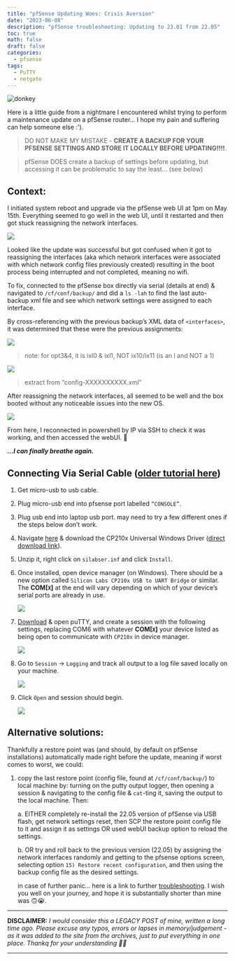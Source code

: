 ```yaml
---
title: "pfSense Updating Woes: Crisis Aversion"
date: "2023-06-08"
description: "pfSense troubleshooting: Updating to 23.01 from 22.05"
toc: true
math: false
draft: false
categories:
  - pfsense
tags: 
  - PuTTY
  - netgate
---
```



![donkey](/posts/2/image.png)

Here is a little guide from a nightmare I encountered whilst trying to perform a maintenance update on a pfSense router... I hope my pain and suffering can help someone else :').

> DO NOT MAKE MY MISTAKE - **CREATE A BACKUP FOR YOUR PFSENSE SETTINGS AND STORE IT LOCALLY BEFORE UPDATING!!!!**.

> pfSense DOES create a backup of settings before updating, but accessing it can be problematic to say the least... (see below)

## Context:

I initiated system reboot and upgrade via the pfSense web UI at 1pm on May 15th. Everything seemed to go well in the web UI, until it restarted and then got stuck reassigning the network interfaces.

![](/posts/2/54985275-a984-494f-923a-e9a771db2005.png)

Looked like the update was successful but got confused when it got to reassigning the interfaces (aka which network interfaces were associated with which network config files previously created) resulting in the boot process being interrupted and not completed, meaning no wifi.

To fix, connected to the pfSense box directly via serial (details at end) & navigated to `/cf/conf/backup/` and did a `ls -lah` to find the last auto-backup xml file and see which network settings were assigned to each interface.

By cross-referencing with the previous backup’s XML data of `<interfaces>`, it was determined that these were the previous assignments:

![](/posts/2/21412848-0228-41eb-b793-7045eea4ee70.png)

> note: for opt3&4, it is ixl0 & ixl1, NOT ix10/ix11 (is an l and NOT a 1)

![](/posts/2/4e5fde35-f32e-4abd-912b-a8c8234755e7.png)

> extract from “config-XXXXXXXXXX.xml”

After reassigning the network interfaces, all seemed to be well and the box booted without any noticeable issues into the new OS.

![](/posts/2/16014c4f-ddbf-480a-8731-980e55020531.png)

From here, I reconnected in powershell by IP via SSH to check it was working, and then accessed the webUI. 🥳

***…I can finally breathe again.***

## Connecting Via Serial Cable ([older tutorial here](https://www.youtube.com/watch?v=M0yyyZojg3M))

1. Get micro-usb to usb cable.

2. Plug micro-usb end into pfsense port labelled `“CONSOLE”`.

3. Plug usb end into laptop usb port. may need to try a few different ones if the steps below don’t work.

4. Navigate [here](https://www.silabs.com/developers/usb-to-uart-bridge-vcp-drivers?tab=downloads) & download the CP210x Universal Windows Driver ([direct download link](https://www.silabs.com/developers/usb-to-uart-bridge-vcp-drivers?tab=downloads)).

5. Unzip it, right click on `silabser.inf` and click `Install`.

6. Once installed, open device manager (on Windows). There should be a new option called `Silicon Labs CP210x USB to UART Bridge` or similar. The **COM[`X`]** at the end will vary depending on which of your device’s serial ports are already in use.

    ![](/posts/2/dc5ecce7-bbd4-41a1-ba7c-d7a766ddb608.png)

7. [Download](https://www.chiark.greenend.org.uk/~sgtatham/putty/latest.html) & open puTTY, and create a session with the following settings, replacing COM6 with whatever **COM[`X`]** your device listed as being open to communicate with `CP210x` in device manager.

    ![](/posts/2/d47049f6-8c1b-45f7-b74e-5aaa7a3c0bcb.png)

8. Go to `Session` → `Logging` and track all output to a log file saved locally on your machine.

    ![](/posts/2/c526fa04-bf4d-4af5-bf35-3814c46ea260.png)

9. Click `Open` and session should begin.

    ![](/posts/2/43a6dee8-d8a4-42fa-be42-2ffdf14fdac3.png)

## Alternative solutions:

Thankfully a restore point was (and should, by default on pfSense installations) automatically made right before the update, meaning if worst comes to worst, we could:

1. copy the last restore point (config file, found at `/cf/conf/backup/`) to local machine by: turning on the putty output logger, then opening a session & navigating to the config file & `cat`-ting it, saving the output to the local machine. Then:

    a. EITHER completely re-install the 22.05 version of pfSense via USB flash, get network settings reset, then SCP the restore point config file to it and assign it as settings OR used webUI backup option to reload the settings.

    b. OR try and roll back to the previous version (22.05) by assigning the network interfaces randomly and getting to the pfsense options screen, selecting option `15) Restore recent configuration`, and then using the backup config file as the desired settings.

    in case of further panic... here is a link to further [troubleshooting](https://agix.com.au/restore-pfsense-from-backup-using-the-cli-command-line/). I wish you well on your journey, and hope it is substantially shorter than mine was 🙃😭.

---

**DISCLAIMER:** *I would consider this a LEGACY POST of mine, written a long time ago. Please excuse any typos, errors or lapses in memory/judgement - as it was added to the site from the archives, just to put everything in one place. Thankq for your understanding 🙇‍♀️*

---
